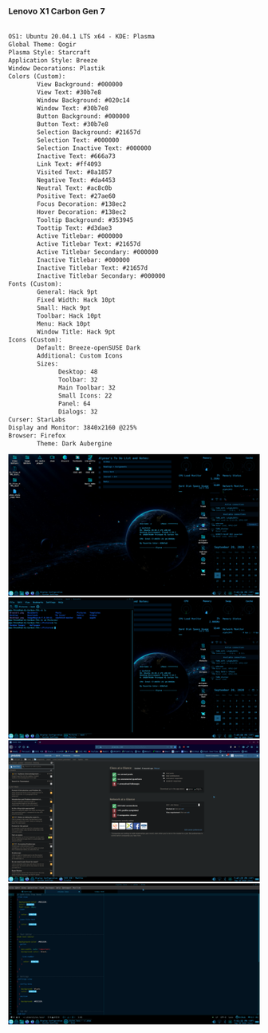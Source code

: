 
### Lenovo X1 Carbon Gen 7
<pre>
<code>
OS1: Ubuntu 20.04.1 LTS x64 - KDE: Plasma
Global Theme: Qogir
Plasma Style: Starcraft
Application Style: Breeze
Window Decorations: Plastik
Colors (Custom):
        View Background: #000000
        View Text: #30b7e8
        Window Background: #020c14
        Window Text: #30b7e8
        Button Background: #000000
        Button Text: #30b7e8
        Selection Background: #21657d
        Selection Text: #000000
        Selection Inactive Text: #000000
        Inactive Text: #666a73
        Link Text: #ff4093
        Visited Text: #8a1857
        Negative Text: #da4453
        Neutral Text: #ac8c0b
        Positive Text: #27ae60
        Focus Decoration: #138ec2
        Hover Decoration: #138ec2
        Tooltip Background: #353945
        Toottip Text: #d3dae3
        Active Titlebar: #000000
        Active Titlebar Text: #21657d
        Active Titlebar Secondary: #000000
        Inactive Titlebar: #000000
        Inactive Titlebar Text: #21657d
        Inactive Titlebar Secondary: #000000
Fonts (Custom):
        General: Hack 9pt
        Fixed Width: Hack 10pt
        Small: Hack 9pt
        Toolbar: Hack 10pt
        Menu: Hack 10pt
        Window Title: Hack 9pt
Icons (Custom):
        Default: Breeze-openSUSE Dark
        Additional: Custom Icons
        Sizes:
              Desktop: 48
              Toolbar: 32
              Main Toolbar: 32
              Small Icons: 22
              Panel: 64
              Dialogs: 32
Curser: StarLabs
Display and Monitor: 3840x2160 @225%
Browser: Firefox
        Theme: Dark Aubergine
</code></pre>

![Desktop Image](./Ubuntu_Images/Desktop1.png)
![Konsole Terminal Image](./Ubuntu_Images/Terminal1.png)
![Browser Image](./Ubuntu_Images/Browser1.png)
![Atom Text Editor Image](./Ubuntu_Images/Atom1.png)


